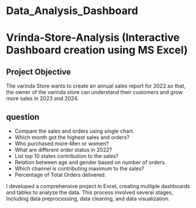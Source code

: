 # Data_Analysis_Dashboard
# Vrinda-Store-Analysis (Interactive Dashboard creation using MS Excel)
## Project Objective
The varinda Store wants to create an annual sales report for 2022.so that, the owner of the varinda store can understand their customers and grow more sales in 2023 and 2024.
## question 
-	Compare the sales and orders using single chart.
-	Which month got the highest sales and orders?
-	Who purchased more-Men or women?
-	What are different order status in 2022?
-	List top 10 states contribution to the sales?
-	Relation between age and gender based on number of orders.
-	Which channel is contributing maximum to the sales?
-	Percentage of Total Orders delivered.

I developed a comprehensive project in Excel, creating multiple dashboards and tables to analyze the data. This process involved several stages, Including data preprocessing, data cleaning, and data visualization.
